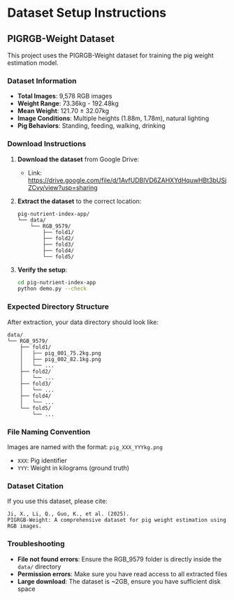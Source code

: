 # Dataset Setup Instructions

## PIGRGB-Weight Dataset

This project uses the PIGRGB-Weight dataset for training the pig weight estimation model.

### Dataset Information
- **Total Images**: 9,578 RGB images
- **Weight Range**: 73.36kg - 192.48kg  
- **Mean Weight**: 121.70 ± 32.07kg
- **Image Conditions**: Multiple heights (1.88m, 1.78m), natural lighting
- **Pig Behaviors**: Standing, feeding, walking, drinking

### Download Instructions

1. **Download the dataset** from Google Drive:
   - Link: https://drive.google.com/file/d/1AvfUDBlVD6ZAHXYdHquwHBt3bUSjZCvy/view?usp=sharing

2. **Extract the dataset** to the correct location:
   ```
   pig-nutrient-index-app/
   └── data/
       └── RGB_9579/
           ├── fold1/
           ├── fold2/
           ├── fold3/
           ├── fold4/
           └── fold5/
   ```

3. **Verify the setup**:
   ```bash
   cd pig-nutrient-index-app
   python demo.py --check
   ```

### Expected Directory Structure
After extraction, your data directory should look like:
```
data/
└── RGB_9579/
    ├── fold1/
    │   ├── pig_001_75.2kg.png
    │   ├── pig_002_82.1kg.png
    │   └── ...
    ├── fold2/
    │   └── ...
    ├── fold3/
    │   └── ...
    ├── fold4/
    │   └── ...
    └── fold5/
        └── ...
```

### File Naming Convention
Images are named with the format: `pig_XXX_YYYkg.png`
- `XXX`: Pig identifier
- `YYY`: Weight in kilograms (ground truth)

### Dataset Citation
If you use this dataset, please cite:
```
Ji, X., Li, Q., Guo, K., et al. (2025). 
PIGRGB-Weight: A comprehensive dataset for pig weight estimation using RGB images.
```

### Troubleshooting
- **File not found errors**: Ensure the RGB_9579 folder is directly inside the `data/` directory
- **Permission errors**: Make sure you have read access to all extracted files
- **Large download**: The dataset is ~2GB, ensure you have sufficient disk space 